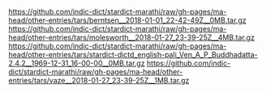 https://github.com/indic-dict/stardict-marathi/raw/gh-pages/ma-head/other-entries/tars/berntsen__2018-01-01_22-42-49Z__0MB.tar.gz
https://github.com/indic-dict/stardict-marathi/raw/gh-pages/ma-head/other-entries/tars/molesworth__2018-01-27_23-39-25Z__4MB.tar.gz
https://github.com/indic-dict/stardict-marathi/raw/gh-pages/ma-head/other-entries/tars/stardict-dictd_english-pali_Ven_A_P_Buddhadatta-2.4.2__1969-12-31_16-00-00__0MB.tar.gz
https://github.com/indic-dict/stardict-marathi/raw/gh-pages/ma-head/other-entries/tars/vaze__2018-01-27_23-39-25Z__1MB.tar.gz
